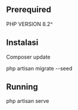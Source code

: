 ## Prerequired
PHP VERSION 8.2^

## Instalasi
Composer update

php artisan migrate --seed

## Running
php artisan serve

